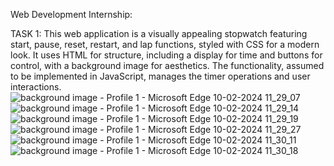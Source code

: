 Web Development Internship:

TASK 1: This web application is a visually appealing stopwatch featuring start, pause, reset, restart, and lap functions, styled with CSS for a modern look. It uses HTML for structure, including a display for time and buttons for control, with a background image for aesthetics. The functionality, assumed to be implemented in JavaScript, manages the timer operations and user interactions.
![background image - Profile 1 - Microsoft​ Edge 10-02-2024 11_29_07](https://github.com/ShirlynJanet/PRODIGY-INFOTECH/assets/140640492/bb133931-3f7e-4367-9d17-bffc4338ba2e)
![background image - Profile 1 - Microsoft​ Edge 10-02-2024 11_29_14](https://github.com/ShirlynJanet/PRODIGY-INFOTECH/assets/140640492/8c873b57-a8bb-4bae-8b02-cf5c155dc83d)
![background image - Profile 1 - Microsoft​ Edge 10-02-2024 11_29_19](https://github.com/ShirlynJanet/PRODIGY-INFOTECH/assets/140640492/aff55b40-f079-475f-a2ea-da2b3486d422)
![background image - Profile 1 - Microsoft​ Edge 10-02-2024 11_29_27](https://github.com/ShirlynJanet/PRODIGY-INFOTECH/assets/140640492/daa32b62-6b6a-4dbf-8fe7-960c4f3bbb02)
![background image - Profile 1 - Microsoft​ Edge 10-02-2024 11_30_11](https://github.com/ShirlynJanet/PRODIGY-INFOTECH/assets/140640492/129653cb-fce9-4091-abda-2791c3f53c14)
![background image - Profile 1 - Microsoft​ Edge 10-02-2024 11_30_18](https://github.com/ShirlynJanet/PRODIGY-INFOTECH/assets/140640492/cb9dd668-171f-4357-b169-1d738f4f3630)



